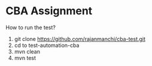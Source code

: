 # CBA Assignment

How to run the test?

1. git clone https://github.com/rajanmanchi/cba-test.git
2. cd to test-automation-cba
3. mvn clean
4. mvn test
